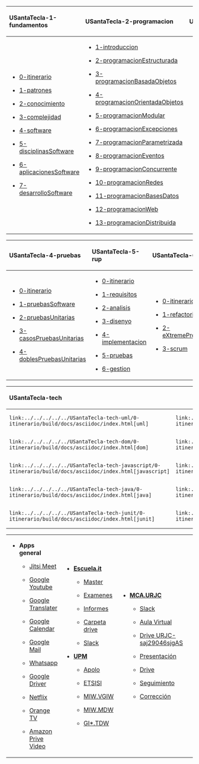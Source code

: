 <table style="width:100%;">
<colgroup>
<col style="width: 30%" />
<col style="width: 35%" />
<col style="width: 35%" />
</colgroup>
<thead>
<tr class="header">
<th style="text-align: left;"><p><strong><span class="blue">USantaTecla-1-fundamentos</span></strong></p></th>
<th style="text-align: left;"><p><strong><span class="blue">USantaTecla-2-programacion</span></strong></p></th>
<th style="text-align: left;"><p><strong><span class="blue">USantaTecla-3-disenyo</span></strong></p></th>
</tr>
</thead>
<tbody>
<tr class="odd">
<td style="text-align: left;"><ul>
<li><p><a href="../../../../../aberbel/3-publicaciones/tree/master/USantaTecla/1-fundamentos/0-itinerario">0-itinerario</a></p></li>
<li><p><a href="../../../../../USantaTecla-1-fundamentos/1-patrones/build/docs/asciidoc/index.html">1-patrones</a></p></li>
<li><p><a href="../../../../../USantaTecla-1-fundamentos/2-conocimiento/build/docs/asciidoc/index.html">2-conocimiento</a></p></li>
<li><p><a href="../../../../../USantaTecla-1-fundamentos/3-complejidad/build/docs/asciidoc/index.html">3-complejidad</a></p></li>
<li><p><a href="../../../../../USantaTecla-1-fundamentos/4-software/build/docs/asciidoc/index.html">4-software</a></p></li>
<li><p><a href="../../../../../USantaTecla-1-fundamentos/5-disciplinasSoftware/build/docs/asciidoc/index.html">5-disciplinasSoftware</a></p></li>
<li><p><a href="../../../../../USantaTecla-1-fundamentos/6-aplicacionesSoftware/build/docs/asciidoc/index.html">6-aplicacionesSoftware</a></p></li>
<li><p><a href="../../../../../USantaTecla-1-fundamentos/7-desarrolloSoftware/build/docs/asciidoc/index.html">7-desarrolloSoftware</a></p></li>
</ul></td>
<td style="text-align: left;"><ul>
<li><p><a href="../../../../../USantaTecla-2-programacion/1-introduccion/build/docs/asciidoc/index.html">1-introduccion</a></p></li>
<li><p><a href="../../../../../USantaTecla-2-programacion/2-programacionEstructurada/build/docs/asciidoc/index.html">2-programacionEstructurada</a></p></li>
<li><p><a href="../../../../../USantaTecla-2-programacion/3-programacionBasadaObjetos/build/docs/asciidoc/index.html">3-programacionBasadaObjetos</a></p></li>
<li><p><a href="../../../../../USantaTecla-2-programacion/4-programacionOrientadaObjetos/build/docs/asciidoc/index.html">4-programacionOrientadaObjetos</a></p></li>
<li><p><a href="../../../../../USantaTecla-2-programacion/5-programacionModular/build/docs/asciidoc/index.html">5-programacionModular</a></p></li>
<li><p><a href="../../../../../USantaTecla-2-programacion/6-programacionExcepciones/build/docs/asciidoc/index.html">6-programacionExcepciones</a></p></li>
<li><p><a href="../../../../../USantaTecla-2-programacion/7-programacionParametrizada/build/docs/asciidoc/index.html">7-programacionParametrizada</a></p></li>
<li><p><a href="../../../../../USantaTecla-2-programacion/8-programacionEventos/build/docs/asciidoc/index.html">8-programacionEventos</a></p></li>
<li><p><a href="../../../../../USantaTecla-2-programacion/9-programacionConcurrente/build/docs/asciidoc/index.html">9-programacionConcurrente</a></p></li>
<li><p><a href="../../../../../USantaTecla-2-programacion/10-programacionRedes/build/docs/asciidoc/index.html">10-programacionRedes</a></p></li>
<li><p><a href="../../../../../USantaTecla-2-programacion/11-programacionBasesDatos/build/docs/asciidoc/index.html">11-programacionBasesDatos</a></p></li>
<li><p><a href="../../../../../USantaTecla-2-programacion/12-programacionWeb/build/docs/asciidoc/index.html">12-programacionWeb</a></p></li>
<li><p><a href="../../../../../USantaTecla-2-programacion/13-programacionDistribuida/build/docs/asciidoc/index.html">13-programacionDistribuida</a></p></li>
</ul></td>
<td style="text-align: left;"><ul>
<li><p><a href="../../../../../USantaTecla-3-disenyo/0-itinerario/build/docs/asciidoc/index.html">0-itinerario</a></p></li>
<li><p><a href="../../../../../USantaTecla-3-disenyo/1-disenyo/build/docs/asciidoc/index.html">1-disenyo</a></p></li>
<li><p><a href="../../../../../USantaTecla-3-disenyo/2-disenyoModular/build/docs/asciidoc/index.html">2-disenyoModular</a></p></li>
<li><p><a href="../../../../../USantaTecla-3-disenyo/3-disenyoOrientadoObjetos/build/docs/asciidoc/index.html">3-disenyoOrientadoObjetos</a></p></li>
<li><p><a href="../../../../../USantaTecla-3-disenyo/4-patronesDisenyo/build/docs/asciidoc/index.html">4-patronesDisenyo</a></p></li>
<li><p><a href="../../../../../USantaTecla-3-disenyo/5-arquitecturaSoftware/build/docs/asciidoc/index.html">5-arquitecturaSoftware</a></p></li>
<li><p><a href="../../../../../USantaTecla-3-disenyo/6-arquitecturaMVC/build/docs/asciidoc/index.html">6-arquitecturaMVC</a></p></li>
</ul></td>
</tr>
</tbody>
</table>

<table>
<colgroup>
<col style="width: 33%" />
<col style="width: 33%" />
<col style="width: 33%" />
</colgroup>
<thead>
<tr class="header">
<th style="text-align: left;"><p><strong><span class="blue">USantaTecla-4-pruebas</span></strong></p></th>
<th style="text-align: left;"><p><strong><span class="blue">USantaTecla-5-rup</span></strong></p></th>
<th style="text-align: left;"><p><strong><span class="blue">USantaTecla-6-agiles</span></strong></p></th>
</tr>
</thead>
<tbody>
<tr class="odd">
<td style="text-align: left;"><ul>
<li><p><a href="../../../../../USantaTecla-4-pruebas/0-itinerario/build/docs/asciidoc/index.html">0-itinerario</a></p></li>
<li><p><a href="../../../../../USantaTecla-4-pruebas/1-pruebasSoftware/build/docs/asciidoc/index.html">1-pruebasSoftware</a></p></li>
<li><p><a href="../../../../../USantaTecla-4-pruebas/2-pruebasUnitarias/build/docs/asciidoc/index.html">2-pruebasUnitarias</a></p></li>
<li><p><a href="../../../../../USantaTecla-4-pruebas/3-casosPruebasUnitarias/build/docs/asciidoc/index.html">3-casosPruebasUnitarias</a></p></li>
<li><p><a href="../../../../../USantaTecla-4-pruebas/4-doblesPruebasUnitarias/build/docs/asciidoc/index.html">4-doblesPruebasUnitarias</a></p></li>
</ul></td>
<td style="text-align: left;"><ul>
<li><p><a href="../../../../../USantaTecla-5-rup/0-itinerario/build/docs/asciidoc/index.html">0-itinerario</a></p></li>
<li><p><a href="../../../../../USantaTecla-5-rup/1-requisitos/build/docs/asciidoc/index.html">1-requisitos</a></p></li>
<li><p><a href="../../../../../USantaTecla-5-rup/2-analisis/build/docs/asciidoc/index.html">2-analisis</a></p></li>
<li><p><a href="../../../../../USantaTecla-5-rup/3-disenyo/build/docs/asciidoc/index.html">3-disenyo</a></p></li>
<li><p><a href="../../../../../USantaTecla-5-rup/4-implementacion/build/docs/asciidoc/index.html">4-implementacion</a></p></li>
<li><p><a href="../../../../../USantaTecla-5-rup/5-pruebas/build/docs/asciidoc/index.html">5-pruebas</a></p></li>
<li><p><a href="../../../../../USantaTecla-5-rup/6-gestion/build/docs/asciidoc/index.html">6-gestion</a></p></li>
</ul></td>
<td style="text-align: left;"><ul>
<li><p><a href="../../../../../USantaTecla-6-agiles/0-itinerario/build/docs/asciidoc/index.html">0-itinerario</a></p></li>
<li><p><a href="../../../../../USantaTecla-6-agiles/1-refactoring/build/docs/asciidoc/index.html">1-refactoring</a></p></li>
<li><p><a href="../../../../../USantaTecla-6-agiles/2-eXtremeProgramming/build/docs/asciidoc/index.html">2-eXtremeProgramming</a></p></li>
<li><p><a href="../../../../../USantaTecla-6-agiles/3-scrum/build/docs/asciidoc/index.html">3-scrum</a></p></li>
</ul></td>
</tr>
</tbody>
</table>

<table>
<colgroup>
<col style="width: 20%" />
<col style="width: 20%" />
<col style="width: 20%" />
<col style="width: 20%" />
<col style="width: 20%" />
</colgroup>
<thead>
<tr class="header">
<th colspan="5" style="text-align: left;"><p><strong><span class="blue">USantaTecla-tech</span></strong></p></th>
</tr>
</thead>
<tbody>
<tr class="odd">
<td style="text-align: left;"><pre><code>link:../../../../../USantaTecla-tech-uml/0-itinerario/build/docs/asciidoc/index.html[uml]</code></pre></td>
<td style="text-align: left;"><pre><code>link:../../../../../USantaTecla-tech-plantUml/0-itinerario/build/docs/asciidoc/index.html[plantUml]</code></pre></td>
<td style="text-align: left;"><pre><code>link:../../../../../USantaTecla-tech-yaml/0-itinerario/build/docs/asciidoc/index.html[yaml]</code></pre></td>
<td style="text-align: left;"><pre><code>link:../../../../../USantaTecla-tech-json/0-itinerario/build/docs/asciidoc/index.html[json]</code></pre></td>
<td style="text-align: left;"><pre><code>link:../../../../../USantaTecla-tech-xml/0-itinerario/build/docs/asciidoc/index.html[xml]</code></pre></td>
</tr>
<tr class="even">
<td style="text-align: left;"><pre><code>link:../../../../../USantaTecla-tech-dom/0-itinerario/build/docs/asciidoc/index.html[dom]</code></pre></td>
<td style="text-align: left;"><pre><code>link:../../../../../USantaTecla-tech-svg/0-itinerario/build/docs/asciidoc/index.html[svg]</code></pre></td>
<td style="text-align: left;"><pre><code>link:../../../../../USantaTecla-tech-html/0-itinerario/build/docs/asciidoc/index.html[html]</code></pre></td>
<td style="text-align: left;"><pre><code>link:../../../../../USantaTecla-tech-css/0-itinerario/build/docs/asciidoc/index.html[css]</code></pre></td>
<td style="text-align: left;"></td>
</tr>
<tr class="odd">
<td style="text-align: left;"><pre><code>link:../../../../../USantaTecla-tech-javascript/0-itinerario/build/docs/asciidoc/index.html[javascript]</code></pre></td>
<td style="text-align: left;"><pre><code>link:../../../../../USantaTecla-tech-dhtml/0-itinerario/build/docs/asciidoc/index.html[dhtml]</code></pre></td>
<td style="text-align: left;"><pre><code>link:../../../../../USantaTecla-tech-ajax/0-itinerario/build/docs/asciidoc/index.html[ajax]</code></pre></td>
<td style="text-align: left;"><pre><code>link:../../../../../USantaTecla-tech-storage/0-itinerario/build/docs/asciidoc/index.html[storage]</code></pre></td>
<td style="text-align: left;"><pre><code>link:../../../../../USantaTecla-tech-react/0-itinerario/build/docs/asciidoc/index.html[react]</code></pre></td>
</tr>
<tr class="even">
<td style="text-align: left;"><pre><code>link:../../../../../USantaTecla-tech-java/0-itinerario/build/docs/asciidoc/index.html[java]</code></pre></td>
<td style="text-align: left;"><pre><code>link:../../../../../USantaTecla-tech-swing/0-itinerario/build/docs/asciidoc/index.html[swing]</code></pre></td>
<td style="text-align: left;"><pre><code>link:../../../../../USantaTecla-tech-tcp-ip/0-itinerario/build/docs/asciidoc/index.html[tcp/ip]</code></pre></td>
<td style="text-align: left;"><pre><code>link:../../../../../USantaTecla-tech-files/0-itinerario/build/docs/asciidoc/index.html[files]</code></pre></td>
<td style="text-align: left;"><pre><code>link:../../../../../USantaTecla-tech-sql/0-itinerario/build/docs/asciidoc/index.html[sql]</code></pre></td>
</tr>
<tr class="odd">
<td style="text-align: left;"><pre><code>link:../../../../../USantaTecla-tech-junit/0-itinerario/build/docs/asciidoc/index.html[junit]</code></pre></td>
<td style="text-align: left;"><pre><code>link:../../../../../USantaTecla-tech-mockito/0-itinerario/build/docs/asciidoc/index.html[mockito]</code></pre></td>
<td style="text-align: left;"></td>
<td style="text-align: left;"></td>
<td style="text-align: left;"></td>
</tr>
</tbody>
</table>

<table>
<colgroup>
<col style="width: 25%" />
<col style="width: 25%" />
<col style="width: 25%" />
<col style="width: 25%" />
</colgroup>
<tbody>
<tr class="odd">
<td style="text-align: left;"><ul>
<li><p><strong><span class="blue">Apps general</span></strong></p>
<ul>
<li><p><a href="https://meet.jit.si/DespachoLuisFernandez">Jitsi Meet</a></p></li>
<li><p><a href="https://www.youtube.com/">Google Youtube</a></p></li>
<li><p><a href="https://translate.google.es/">Google Translater</a></p></li>
<li><p><a href="https://calendar.google.com/calendar/u/0/r">Google Calendar</a></p></li>
<li><p><a href="https://mail.google.com/mail/u/1/#inbox">Google Mail</a></p></li>
<li><p><a href="https://web.whatsapp.com/">Whatsapp</a></p></li>
<li><p><a href="https://drive.google.com/drive/u/1/my-drive">Google Driver</a></p></li>
<li><p><a href="https://www.netflix.com/browse">Netflix</a></p></li>
<li><p><a href="https://orangetv.orange.es/brw">Orange TV</a></p></li>
<li><p><a href="https://www.primevideo.com/">Amazon Prive Video</a></p></li>
</ul></li>
</ul></td>
<td style="text-align: left;"><ul>
<li><p><a href="https://escuela.it/"><strong>Escuela.it</strong></a></p>
<ul>
<li><p><a href="https://escuela.it/master-desarrollo-software">Master</a></p></li>
<li><p><a href="https://escuela.it/examinador">Examenes</a></p></li>
<li><p><a href="https://escuela.it/informes">Informes</a></p></li>
<li><p><a href="https://drive.google.com/drive/u/0/folders/1ISvtnJ0W3Q5CVpkPtznNKb_MBJbTXV0N">Carpeta drive</a></p></li>
<li><p><a href="https://app.slack.com/workspace-signin?redir=%2Fgantry%2Fauth%3Fapp%3Dclient%26lc%3D1641115873%26return_to%3D%252Fclient%252FT01C015S3B5%26teams%3D">Slack</a></p></li>
</ul></li>
<li><p><a href="https://www.upm.es/"><strong>UPM</strong></a></p>
<ul>
<li><p><a href="https://www.upm.es/politecnica_virtual/login.upm?error=6">Apolo</a></p></li>
<li><p><a href="http://www.etsisi.upm.es/">ETSISI</a></p></li>
<li><p><a href="https://moodle.upm.es/titulaciones/oficiales/login/login.php">MIW.VGIW</a></p></li>
<li><p><a href="https://moodle.upm.es/titulaciones/oficiales/login/login.php">MIW.MDW</a></p></li>
<li><p><a href="https://moodle.upm.es/titulaciones/oficiales/login/login.php">GI*.TDW</a></p></li>
</ul></li>
</ul></td>
<td style="text-align: left;"><ul>
<li><p><a href="https://www.codeurjc.es/mastercloudapps/"><strong>MCA.URJC</strong></a></p>
<ul>
<li><p><a href="https://app.slack.com/workspace-signin?redir=%2Fgantry%2Fauth%3Fapp%3Dclient%26lc%3D1641115873%26return_to%3D%252Fclient%252FT02F5EM6MGS%252FC02F5ETLRNW%26teams%3D">Slack</a></p></li>
<li><p><a href="https://www.aulavirtual.urjc.es/moodle/login/index.php">Aula Virtual</a></p></li>
<li><p><a href="https://login.microsoftonline.com/5f84c4ea-370d-4b9e-830c-756f8bf1b51f/oauth2/authorize?client_id=00000003-0000-0ff1-ce00-000000000000&amp;response_mode=form_post&amp;protectedtoken=true&amp;response_type=code%20id_token&amp;resource=00000003-0000-0ff1-ce00-000000000000&amp;scope=openid&amp;nonce=F852B15A41EB8F1D72CB8E8767A92D57144A3A2DA8E3BE81-9166DC13E42265996C410D7141EBE42500D62119D9D5A01E8A93B421C16E1DC2&amp;redirect_uri=https%3A%2F%2Furjc-my.sharepoint.com%2F_forms%2Fdefault.aspx&amp;state=OD0w&amp;claims=%7B%22id_token%22%3A%7B%22xms_cc%22%3A%7B%22values%22%3A%5B%22CP1%22%5D%7D%7D%7D&amp;wsucxt=1&amp;cobrandid=11bd8083-87e0-41b5-bb78-0bc43c8a8e8a&amp;client-request-id=8bc512a0-3076-3000-91e7-ee3ad3a039fc">Drive URJC-saj29046sjgAS</a></p></li>
<li><p><a href="https://www.aulavirtual.urjc.es/moodle/pluginfile.php/9936017/mod_resource/content/0/Presentaci%C3%B3n%20del%20MasterCloudApps%202021-22.pdf">Presentación</a></p></li>
<li><p><a href="https://drive.google.com/drive/u/0/folders/1oXb3B-jNTK_ZqxTBbnrVL_Cd4iELlDcf">Drive</a></p></li>
<li><p><a href="https://docs.google.com/spreadsheets/d/1W_WIR7L_KG7iqwFuIcMYA_uZLDnD-3RjgzhyvxmPx0Y/edit#gid=0">Seguimiento</a></p></li>
<li><p><a href="https://docs.google.com/spreadsheets/d/1QLITfSk29m0CbkoUHRDxorM2rd891FH5TbUfkfBgwuQ/edit#gid=0">Corrección</a></p></li>
</ul></li>
</ul></td>
<td style="text-align: left;"><ul>
<li><p><strong><span class="blue">Omatech</span></strong></p>
<ul>
<li><p><a href="https://drive.google.com/drive/folders/1jygfoD1GXWkYeo4_D7CewyMU03Av2TmF">Documentación</a></p></li>
<li><p><a href="https://meet.jit.si/OmatechFormaci%C3%B3n">VideoConferencia</a></p></li>
<li><p><a href="https://docs.google.com/spreadsheets/d/1-RiwiO625REwcCKbqHm0t16ra94lmE_27ZLyNNDeqaU/edit#gid=0">Cronograma</a></p></li>
<li><p><a href="https://docs.google.com/spreadsheets/d/1gv4Kaw5YNoV2d-V_N6EutAm-2f87sIW8Slf9i56TYe4/edit#gid=0">Horas</a></p></li>
<li><p><a href="https://docs.google.com/spreadsheets/d/1rC53fVpS_bCmCYSvOkNkML9I66eJ_AsGVFPynKvf_Ds/edit#gid=286026959">Grupos</a></p></li>
<li><p><a href="https://docs.google.com/spreadsheets/d/1FbupHIi0WJX5aIoE4zqITAc9pBwgnFOcI0fTAgxO2lY/edit#gid=313249770&amp;fvid=1034838971">Interno</a></p></li>
<li><p><a href="https://app.slack.com/workspace-signin?redir=%2Fgantry%2Fauth%3Fapp%3Dclient%26lc%3D1641115873%26return_to%3D%252Fclient%252FT04J1S9G1%252FC01FWGV4ZFS%26teams%3D">Slack</a></p></li>
<li><p><a href="https://docs.google.com/document/d/1IuoNZU57X_ehftsrceClGzLBDtPEQFY5nv_aZlTCclY/edit#heading=h.sxg2ohye4vka">Editora</a></p></li>
</ul></li>
</ul></td>
</tr>
</tbody>
</table>
